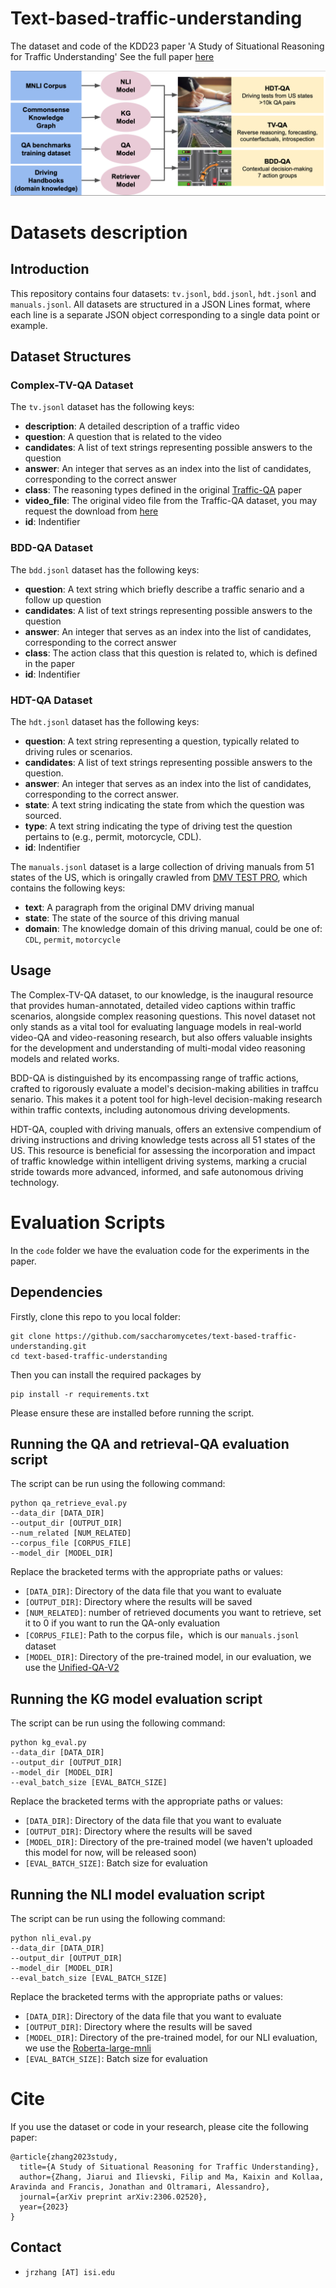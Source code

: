 # Text-based-traffic-understanding
The dataset and code of the KDD23 paper 'A Study of Situational Reasoning for Traffic Understanding' See the full paper [here](https://arxiv.org/pdf/2306.02520.pdf)


![Alt text](figures/pipeline.png)




# Datasets description

## Introduction

This repository contains four datasets: `tv.jsonl`, `bdd.jsonl`, `hdt.jsonl` and `manuals.jsonl`. All datasets are structured in a JSON Lines format, where each line is a separate JSON object corresponding to a single data point or example.

## Dataset Structures

### Complex-TV-QA Dataset

The `tv.jsonl` dataset has the following keys:

- **description**: A detailed description of a traffic video
- **question**: A question that is related to the video
- **candidates**: A list of text strings representing possible answers to the question
- **answer**: An integer that serves as an index into the list of candidates, corresponding to the correct answer
- **class**: The reasoning types defined in the original [Traffic-QA](https://arxiv.org/pdf/2103.15538.pdf) paper
- **video_file**: The original video file from the Traffic-QA dataset, you may request the download from [here](https://github.com/SUTDCV/SUTD-TrafficQA)
- **id**: Indentifier

### BDD-QA Dataset

The `bdd.jsonl` dataset has the following keys:

- **question**: A text string which briefly describe a traffic senario and a follow up question
- **candidates**: A list of text strings representing possible answers to the question
- **answer**: An integer that serves as an index into the list of candidates, corresponding to the correct answer
- **class**: The action class that this question is related to, which is defined in the paper
- **id**: Indentifier

### HDT-QA Dataset

The `hdt.jsonl` dataset has the following keys:

- **question**: A text string representing a question, typically related to driving rules or scenarios.
- **candidates**: A list of text strings representing possible answers to the question.
- **answer**: An integer that serves as an index into the list of candidates, corresponding to the correct answer.
- **state**: A text string indicating the state from which the question was sourced.
- **type**: A text string indicating the type of driving test the question pertains to (e.g., permit, motorcycle, CDL).
- **id**: Indentifier

The `manuals.jsonl` dataset is a large collection of driving manuals from 51 states of the US, which is oringally crawled from [DMV TEST PRO](https://www.dmv-test-pro.com/), which contains the following keys:

- **text**: A paragraph from the original DMV driving manual
- **state**: The state of the source of this driving manual
- **domain**: The knowledge domain of this driving manual, could be one of: `CDL`, `permit`, `motorcycle`


## Usage

The Complex-TV-QA dataset, to our knowledge, is the inaugural resource that provides human-annotated, detailed video captions within traffic scenarios, alongside complex reasoning questions. This novel dataset not only stands as a vital tool for evaluating language models in real-world video-QA and video-reasoning research, but also offers valuable insights for the development and understanding of multi-modal video reasoning models and related works.

BDD-QA is distinguished by its encompassing range of traffic actions, crafted to rigorously evaluate a model's decision-making abilities in traffcu senario. This makes it a potent tool for high-level decision-making research within traffic contexts, including autonomous driving developments.

HDT-QA, coupled with driving manuals, offers an extensive compendium of driving instructions and driving knowledge tests across all 51 states of the US. This resource is beneficial for assessing the incorporation and impact of traffic knowledge within intelligent driving systems, marking a crucial stride towards more advanced, informed, and safe autonomous driving technology.

# Evaluation Scripts

In the `code` folder we have the evaluation code for the experiments in the paper.

## Dependencies

Firstly, clone this repo to you local folder:
```
git clone https://github.com/saccharomycetes/text-based-traffic-understanding.git
cd text-based-traffic-understanding
```

Then you can install the required packages by 
```
pip install -r requirements.txt
```

Please ensure these are installed before running the script.

## Running the QA and retrieval-QA evaluation script

The script can be run using the following command:

```shell
python qa_retrieve_eval.py 
--data_dir [DATA_DIR]
--output_dir [OUTPUT_DIR]
--num_related [NUM_RELATED]
--corpus_file [CORPUS_FILE]
--model_dir [MODEL_DIR]
```

Replace the bracketed terms with the appropriate paths or values:

- `[DATA_DIR]`: Directory of the data file that you want to evaluate
- `[OUTPUT_DIR]`: Directory where the results will be saved
- `[NUM_RELATED]`: number of retrieved documents you want to retrieve, set it to 0 if you want to run the QA-only evaluation
- `[CORPUS_FILE]`: Path to the corpus file，which is our `manuals.jsonl` dataset
- `[MODEL_DIR]`: Directory of the pre-trained model, in our evaluation, we use the [Unified-QA-V2](https://github.com/allenai/unifiedqa)


## Running the KG model evaluation script

The script can be run using the following command:

```shell
python kg_eval.py 
--data_dir [DATA_DIR] 
--output_dir [OUTPUT_DIR] 
--model_dir [MODEL_DIR] 
--eval_batch_size [EVAL_BATCH_SIZE]
```

Replace the bracketed terms with the appropriate paths or values:

- `[DATA_DIR]`: Directory of the data file that you want to evaluate
- `[OUTPUT_DIR]`: Directory where the results will be saved
- `[MODEL_DIR]`: Directory of the pre-trained model (we haven't uploaded this model for now, will be released soon)
- `[EVAL_BATCH_SIZE]`: Batch size for evaluation

## Running the NLI model evaluation script

The script can be run using the following command:

```shell
python nli_eval.py 
--data_dir [DATA_DIR] 
--output_dir [OUTPUT_DIR] 
--model_dir [MODEL_DIR] 
--eval_batch_size [EVAL_BATCH_SIZE]
```

Replace the bracketed terms with the appropriate paths or values:

- `[DATA_DIR]`: Directory of the data file that you want to evaluate
- `[OUTPUT_DIR]`: Directory where the results will be saved
- `[MODEL_DIR]`: Directory of the pre-trained model, for our NLI evaluation, we use the [Roberta-large-mnli](https://huggingface.co/roberta-large-mnli)
- `[EVAL_BATCH_SIZE]`: Batch size for evaluation



# Cite 

If you use the dataset or code in your research, please cite the following paper:

```
@article{zhang2023study,
  title={A Study of Situational Reasoning for Traffic Understanding},
  author={Zhang, Jiarui and Ilievski, Filip and Ma, Kaixin and Kollaa, Aravinda and Francis, Jonathan and Oltramari, Alessandro},
  journal={arXiv preprint arXiv:2306.02520},
  year={2023}
}
```

## Contact

-   `jrzhang [AT] isi.edu`